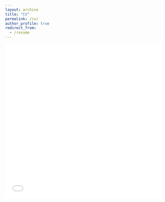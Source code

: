 ```yaml
---
layout: archive
title: "CV"
permalink: /cv/
author_profile: true
redirect_from:
  - /resume
---
```


<iframe src="/files/CV - 202210.pdf" width="100%" height="500" frameborder="no" border="0" marginwidth="0" marginheight="0"></iframe>


